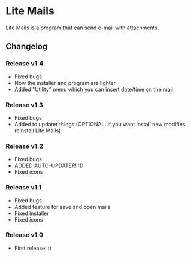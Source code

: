 # Lite Mails
Lite Mails is a program that can send e-mail with attachments.

## Changelog

### Release v1.4
* Fixed bugs
* Now the installer and program are lighter
* Added "Utility" menu which you can insert date/time on the mail

### Release v1.3
* Fixed bugs
* Added to updater things (OPTIONAL: If you want install new modifies reinstall Lite Mails)

### Release v1.2
* Fixed bugs
* ADDED AUTO-UPDATER! :D
* Fixed icons

### Release v1.1
* Fixed bugs
* Added feature for save and open mails
* Fixed installer
* Fixed icons

### Release v1.0
* First release! :)